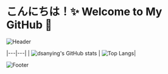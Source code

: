 # こんにちは！✨ Welcome to My GitHub 🌸  

![Header](https://capsule-render.vercel.app/api?type=waving&color=gradient&height=300&section=header&text=dsanying's%20GitHub!&fontAlign=50&fontAlignY=40&fontSize=50&desc=二次元与代码的世界&descAlign=50&descAlignY=60)

|---|---|
| ![dsanying's GitHub stats](https://github-readme-stats.vercel.app/api?username=dsanying&count_private=true&show_icons=true&theme=dark) | ![Top Langs](https://github-readme-stats.vercel.app/api/top-langs/?username=dsanying&layout=compact)|

![Footer](https://capsule-render.vercel.app/api?type=waving&section=footer&color=gradient&height=150)

